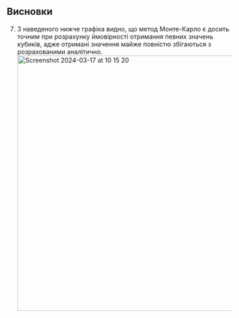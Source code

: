 ## Висновки

7. З наведеного нижче графіка видно, що метод Монте-Карло є досить точним при розрахунку ймовірності отримання певних значень кубиків, адже отримані значення майже повністю збігаються з розрахованими аналітично.
   <img width="573" alt="Screenshot 2024-03-17 at 10 15 20" src="https://github.com/ekaterinakur/goit-algo-fp/assets/46135419/3db4a65f-fa08-4d83-b6d4-38ccfbbaee83">
